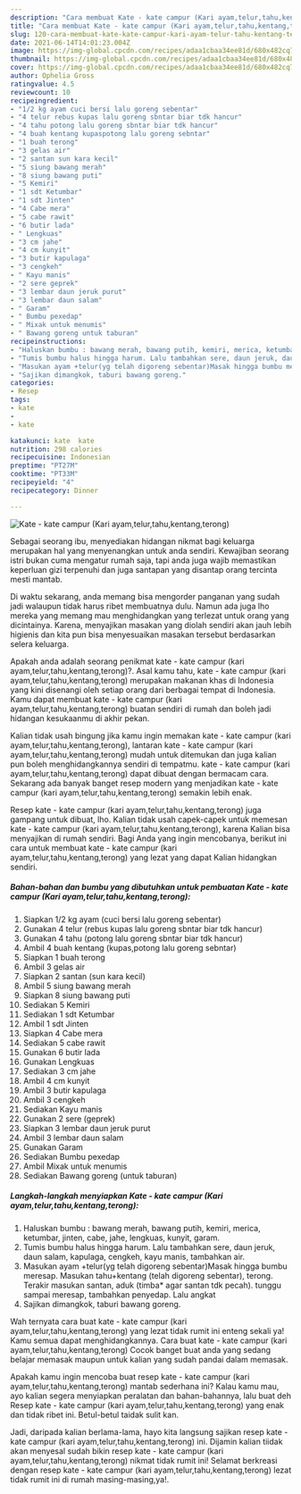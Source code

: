 ```yaml
---
description: "Cara membuat Kate - kate campur (Kari ayam,telur,tahu,kentang,terong) Sederhana Untuk Jualan"
title: "Cara membuat Kate - kate campur (Kari ayam,telur,tahu,kentang,terong) Sederhana Untuk Jualan"
slug: 120-cara-membuat-kate-kate-campur-kari-ayam-telur-tahu-kentang-terong-sederhana-untuk-jualan
date: 2021-06-14T14:01:23.004Z
image: https://img-global.cpcdn.com/recipes/adaa1cbaa34ee81d/680x482cq70/kate-kate-campur-kari-ayamtelurtahukentangterong-foto-resep-utama.jpg
thumbnail: https://img-global.cpcdn.com/recipes/adaa1cbaa34ee81d/680x482cq70/kate-kate-campur-kari-ayamtelurtahukentangterong-foto-resep-utama.jpg
cover: https://img-global.cpcdn.com/recipes/adaa1cbaa34ee81d/680x482cq70/kate-kate-campur-kari-ayamtelurtahukentangterong-foto-resep-utama.jpg
author: Ophelia Gross
ratingvalue: 4.5
reviewcount: 10
recipeingredient:
- "1/2 kg ayam cuci bersi lalu goreng sebentar"
- "4 telur rebus kupas lalu goreng sbntar biar tdk hancur"
- "4 tahu potong lalu goreng sbntar biar tdk hancur"
- "4 buah kentang kupaspotong lalu goreng sebntar"
- "1 buah terong"
- "3 gelas air"
- "2 santan sun kara kecil"
- "5 siung bawang merah"
- "8 siung bawang puti"
- "5 Kemiri"
- "1 sdt Ketumbar"
- "1 sdt Jinten"
- "4 Cabe mera"
- "5 cabe rawit"
- "6 butir lada"
- " Lengkuas"
- "3 cm jahe"
- "4 cm kunyit"
- "3 butir kapulaga"
- "3 cengkeh"
- " Kayu manis"
- "2 sere geprek"
- "3 lembar daun jeruk purut"
- "3 lembar daun salam"
- " Garam"
- " Bumbu pexedap"
- " Mixak untuk menumis"
- " Bawang goreng untuk taburan"
recipeinstructions:
- "Haluskan bumbu : bawang merah, bawang putih, kemiri, merica, ketumbar, jinten, cabe, jahe, lengkuas, kunyit, garam."
- "Tumis bumbu halus hingga harum. Lalu tambahkan sere, daun jeruk, daun salam, kapulaga, cengkeh, kayu manis, tambahkan air."
- "Masukan ayam +telur(yg telah digoreng sebentar)Masak hingga bumbu meresap. Masukan tahu+kentang (telah digoreng sebentar), terong. Terakir masukan santan, aduk (timba* agar santan tdk pecah). tunggu sampai meresap, tambahkan penyedap. Lalu angkat"
- "Sajikan dimangkok, taburi bawang goreng."
categories:
- Resep
tags:
- kate
- 
- kate

katakunci: kate  kate 
nutrition: 298 calories
recipecuisine: Indonesian
preptime: "PT27M"
cooktime: "PT33M"
recipeyield: "4"
recipecategory: Dinner

---
```



![Kate - kate campur (Kari ayam,telur,tahu,kentang,terong)](https://img-global.cpcdn.com/recipes/adaa1cbaa34ee81d/680x482cq70/kate-kate-campur-kari-ayamtelurtahukentangterong-foto-resep-utama.jpg)

Sebagai seorang ibu, menyediakan hidangan nikmat bagi keluarga merupakan hal yang menyenangkan untuk anda sendiri. Kewajiban seorang istri bukan cuma mengatur rumah saja, tapi anda juga wajib memastikan keperluan gizi terpenuhi dan juga santapan yang disantap orang tercinta mesti mantab.

Di waktu  sekarang, anda memang bisa mengorder panganan yang sudah jadi walaupun tidak harus ribet membuatnya dulu. Namun ada juga lho mereka yang memang mau menghidangkan yang terlezat untuk orang yang dicintainya. Karena, menyajikan masakan yang diolah sendiri akan jauh lebih higienis dan kita pun bisa menyesuaikan masakan tersebut berdasarkan selera keluarga. 



Apakah anda adalah seorang penikmat kate - kate campur (kari ayam,telur,tahu,kentang,terong)?. Asal kamu tahu, kate - kate campur (kari ayam,telur,tahu,kentang,terong) merupakan makanan khas di Indonesia yang kini disenangi oleh setiap orang dari berbagai tempat di Indonesia. Kamu dapat membuat kate - kate campur (kari ayam,telur,tahu,kentang,terong) buatan sendiri di rumah dan boleh jadi hidangan kesukaanmu di akhir pekan.

Kalian tidak usah bingung jika kamu ingin memakan kate - kate campur (kari ayam,telur,tahu,kentang,terong), lantaran kate - kate campur (kari ayam,telur,tahu,kentang,terong) mudah untuk ditemukan dan juga kalian pun boleh menghidangkannya sendiri di tempatmu. kate - kate campur (kari ayam,telur,tahu,kentang,terong) dapat dibuat dengan bermacam cara. Sekarang ada banyak banget resep modern yang menjadikan kate - kate campur (kari ayam,telur,tahu,kentang,terong) semakin lebih enak.

Resep kate - kate campur (kari ayam,telur,tahu,kentang,terong) juga gampang untuk dibuat, lho. Kalian tidak usah capek-capek untuk memesan kate - kate campur (kari ayam,telur,tahu,kentang,terong), karena Kalian bisa menyajikan di rumah sendiri. Bagi Anda yang ingin mencobanya, berikut ini cara untuk membuat kate - kate campur (kari ayam,telur,tahu,kentang,terong) yang lezat yang dapat Kalian hidangkan sendiri.

<!--inarticleads1-->

##### Bahan-bahan dan bumbu yang dibutuhkan untuk pembuatan Kate - kate campur (Kari ayam,telur,tahu,kentang,terong):

1. Siapkan 1/2 kg ayam (cuci bersi lalu goreng sebentar)
1. Gunakan 4 telur (rebus kupas lalu goreng sbntar biar tdk hancur)
1. Gunakan 4 tahu (potong lalu goreng sbntar biar tdk hancur)
1. Ambil 4 buah kentang (kupas,potong lalu goreng sebntar)
1. Siapkan 1 buah terong
1. Ambil 3 gelas air
1. Siapkan 2 santan (sun kara kecil)
1. Ambil 5 siung bawang merah
1. Siapkan 8 siung bawang puti
1. Sediakan 5 Kemiri
1. Sediakan 1 sdt Ketumbar
1. Ambil 1 sdt Jinten
1. Siapkan 4 Cabe mera
1. Sediakan 5 cabe rawit
1. Gunakan 6 butir lada
1. Gunakan  Lengkuas
1. Sediakan 3 cm jahe
1. Ambil 4 cm kunyit
1. Ambil 3 butir kapulaga
1. Ambil 3 cengkeh
1. Sediakan  Kayu manis
1. Gunakan 2 sere (geprek)
1. Siapkan 3 lembar daun jeruk purut
1. Ambil 3 lembar daun salam
1. Gunakan  Garam
1. Sediakan  Bumbu pexedap
1. Ambil  Mixak untuk menumis
1. Sediakan  Bawang goreng (untuk taburan)




<!--inarticleads2-->

##### Langkah-langkah menyiapkan Kate - kate campur (Kari ayam,telur,tahu,kentang,terong):

1. Haluskan bumbu : bawang merah, bawang putih, kemiri, merica, ketumbar, jinten, cabe, jahe, lengkuas, kunyit, garam.
1. Tumis bumbu halus hingga harum. Lalu tambahkan sere, daun jeruk, daun salam, kapulaga, cengkeh, kayu manis, tambahkan air.
1. Masukan ayam +telur(yg telah digoreng sebentar)Masak hingga bumbu meresap. Masukan tahu+kentang (telah digoreng sebentar), terong. Terakir masukan santan, aduk (timba* agar santan tdk pecah). tunggu sampai meresap, tambahkan penyedap. Lalu angkat
1. Sajikan dimangkok, taburi bawang goreng.




Wah ternyata cara buat kate - kate campur (kari ayam,telur,tahu,kentang,terong) yang lezat tidak rumit ini enteng sekali ya! Kamu semua dapat menghidangkannya. Cara buat kate - kate campur (kari ayam,telur,tahu,kentang,terong) Cocok banget buat anda yang sedang belajar memasak maupun untuk kalian yang sudah pandai dalam memasak.

Apakah kamu ingin mencoba buat resep kate - kate campur (kari ayam,telur,tahu,kentang,terong) mantab sederhana ini? Kalau kamu mau, ayo kalian segera menyiapkan peralatan dan bahan-bahannya, lalu buat deh Resep kate - kate campur (kari ayam,telur,tahu,kentang,terong) yang enak dan tidak ribet ini. Betul-betul taidak sulit kan. 

Jadi, daripada kalian berlama-lama, hayo kita langsung sajikan resep kate - kate campur (kari ayam,telur,tahu,kentang,terong) ini. Dijamin kalian tiidak akan menyesal sudah bikin resep kate - kate campur (kari ayam,telur,tahu,kentang,terong) nikmat tidak rumit ini! Selamat berkreasi dengan resep kate - kate campur (kari ayam,telur,tahu,kentang,terong) lezat tidak rumit ini di rumah masing-masing,ya!.

